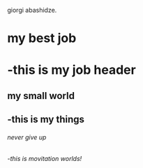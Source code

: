 giorgi abashidze.
<H1>my best job<H1>-this is my job header
<h2>my small world<h2>-this is my things
  <h6>never give up<h6>-this is movitation worlds!

